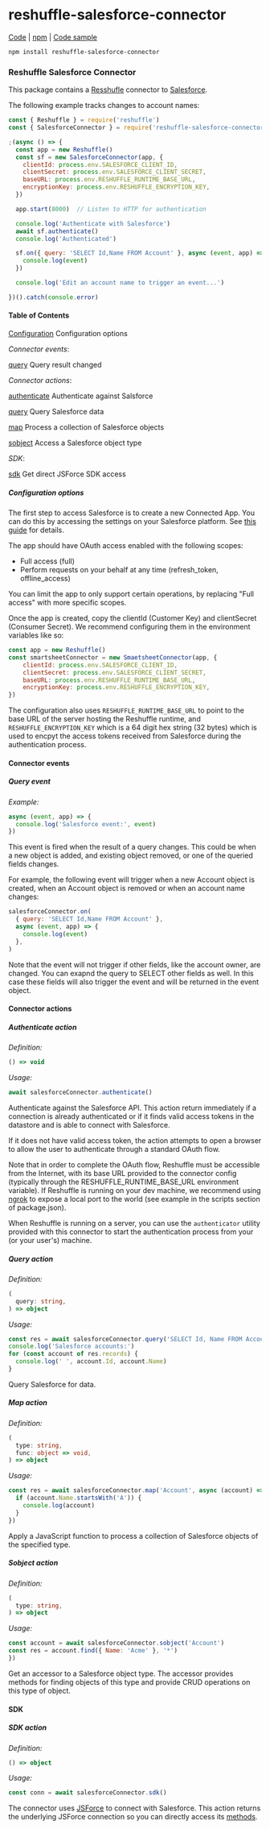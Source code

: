 # reshuffle-salesforce-connector

[Code](https://github.com/reshufflehq/reshuffle-salesforce-connector) |
[npm](https://www.npmjs.com/package/reshuffle-salesforce-connector) |
[Code sample](https://github.com/reshufflehq/reshuffle-salesforce-connector/examples)

`npm install reshuffle-salesforce-connector`

### Reshuffle Salesforce Connector

This package contains a [Resshufle](https://github.com/reshufflehq/reshuffle)
connector to [Salesforce](https://www.salesforce.com/).

The following example tracks changes to account names:

```js
const { Reshuffle } = require('reshuffle')
const { SalesforceConnector } = require('reshuffle-salesforce-connector')

;(async () => {
  const app = new Reshuffle()
  const sf = new SalesforceConnector(app, {
    clientId: process.env.SALESFORCE_CLIENT_ID,
    clientSecret: process.env.SALESFORCE_CLIENT_SECRET,
    baseURL: process.env.RESHUFFLE_RUNTIME_BASE_URL,
    encryptionKey: process.env.RESHUFFLE_ENCRYPTION_KEY,
  })

  app.start(8000)  // Listen to HTTP for authentication

  console.log('Authenticate with Salesforce')
  await sf.authenticate()
  console.log('Authenticated')

  sf.on({ query: 'SELECT Id,Name FROM Account' }, async (event, app) => {
    console.log(event)
  })

  console.log('Edit an account name to trigger an event...')

})().catch(console.error)
```

#### Table of Contents

[Configuration](#configuration) Configuration options

_Connector events_:

[query](#query) Query result changed

_Connector actions_:

[authenticate](#authenticate) Authenticate against Salsforce

[query](#query) Query Salesforce data

[map](#map) Process a collection of Salesforce objects

[sobject](#sobject) Access a Salesforce object type

_SDK_:

[sdk](#sdk) Get direct JSForce SDK access

##### <a name="configuration"></a>Configuration options

The first step to access Salesforce is to create a new Connected App. You can
do this by accessing the settings on your Salesforce platform. See
[this guide](https://help.salesforce.com/articleView?id=connected_app_create.htm)
for details.

The app should have OAuth access enabled with the following scopes:
* Full access (full)
* Perform requests on your behalf at any time (refresh_token, offline_access)

You can limit the app to only support certain operations, by replacing "Full
access" with more specific scopes.

Once the app is created, copy the clientId (Customer Key) and clientSecret
(Consumer Secret). We recommend configuring them in the environment variables
like so:

```js
const app = new Reshuffle()
const smartsheetConnector = new SmaetsheetConnector(app, {
    clientId: process.env.SALESFORCE_CLIENT_ID,
    clientSecret: process.env.SALESFORCE_CLIENT_SECRET,
    baseURL: process.env.RESHUFFLE_RUNTIME_BASE_URL,
    encryptionKey: process.env.RESHUFFLE_ENCRYPTION_KEY,
})
```

The configuration also uses `RESHUFFLE_RUNTIME_BASE_URL` to point to the base
URL of the server hosting the Reshuffle runtime, and `RESHUFFLE_ENCRYPTION_KEY`
which is a 64 digit hex string (32 bytes) which is used to encpyt the access
tokens received from Salesforce during the authentication process.

#### Connector events

##### <a name="query"></a>Query event

_Example:_

```js
async (event, app) => {
  console.log('Salesforce event:', event)
})
```

This event is fired when the result of a query changes. This could be when
a new object is added, and existing object removed, or one of the queried
fields changes.

For example, the following event will trigger when a new Account object is
created, when an Account object is removed or when an account name changes:

```js
salesforceConnector.on(
  { query: 'SELECT Id,Name FROM Account' },
  async (event, app) => {
    console.log(event)
  },
)
```

Note that the event will not trigger if other fields, like the account owner,
are changed. You can exapnd the query to SELECT other fields as well. In this
case these fields will also trigger the event and will be returned in the
event object.

#### Connector actions

##### <a name="authenticate"></a>Authenticate action

_Definition:_

```ts
() => void
```

_Usage:_

```js
await salesforceConnector.authenticate()
```

Authenticate against the Salesforce API. This action return immediately if
a connection is already authenticated or if it finds valid access tokens
in the datastore and is able to connect with Salesforce.

If it does not have valid access token, the action attempts to open a browser
to allow the user to authenticate through a standard OAuth flow.

Note that in order to complete the OAuth flow, Reshuffle must be accessible
from the Internet, with its base URL provided to the connector config
(typically through the RESHUFFLE_RUNTIME_BASE_URL environment variable). If
Reshuffle is running on your dev machine, we recommend using
[ngrok](https://ngrok.com) to expose a local port to the world (see example
in the scripts section of package.json).

When Reshuffle is running on a server, you can use the `authenticator` utility
provided with this connector to start the authentication process from your
(or your user's) machine.

##### <a name="query"></a>Query action

_Definition:_

```ts
(
  query: string,
) => object
```

_Usage:_

```js
const res = await salesforceConnector.query('SELECT Id, Name FROM Account')
console.log('Salesforce accounts:')
for (const account of res.records) {
  console.log(' ', account.Id, account.Name)
}
```

Query Salesforce for data.

##### <a name="map"></a>Map action

_Definition:_

```ts
(
  type: string,
  func: object => void,
) => object
```

_Usage:_

```js
const res = await salesforceConnector.map('Account', async (account) => {
  if (account.Name.startsWith('A')) {
    console.log(account)
  }
})
```

Apply a JavaScript function to process a collection of Salesforce objects
of the specified type.

##### <a name="sobject"></a>Sobject action

_Definition:_

```ts
(
  type: string,
) => object
```

_Usage:_

```js
const account = await salesforceConnector.sobject('Account')
const res = account.find({ Name: 'Acme' }, '*')
})
```

Get an accessor to a Salesforce object type. The accessor provides methods for
finding objects of this type and provide CRUD operations on this type of
object.

#### SDK

##### <a name="sdk"></a>SDK action

_Definition:_

```ts
() => object
```

_Usage:_

```js
const conn = await salesforceConnector.sdk()
```

The connector uses [JSForce](https://jsforce.github.io/) to connect with
Salesforce. This action returns the underlying JSForce connection so you can
directly access its [methods](https://jsforce.github.io/document).
